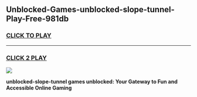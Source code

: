 
## Unblocked-Games-unblocked-slope-tunnel-Play-Free-981db
<h3>
<a href="https://premium76.site?title=unblocked-slope-tunnel&ref=18A1">CLICK TO PLAY</a></h3>
<hr>

<h3>
<a href="https://premium76.site?title=unblocked-slope-tunnel&ref=18A1">CLICK 2 PLAY</a>
  
</h3>

<a href="https://premium76.site?title=unblocked-slope-tunnel&ref=18A1"><img src="https://clearcache.store/games.png"></a>


**unblocked-slope-tunnel games unblocked: Your Gateway to Fun and Accessible Online Gaming**
